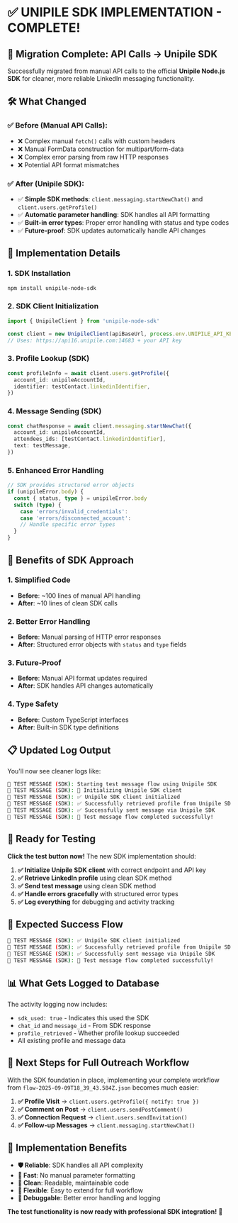 # ✅ **UNIPILE SDK IMPLEMENTATION - COMPLETE!**

## 🎯 **Migration Complete: API Calls → Unipile SDK**

Successfully migrated from manual API calls to the official **Unipile Node.js SDK** for cleaner, more reliable LinkedIn messaging functionality.

## 🛠️ **What Changed**

### **✅ Before (Manual API Calls):**
- ❌ Complex manual `fetch()` calls with custom headers
- ❌ Manual FormData construction for multipart/form-data
- ❌ Complex error parsing from raw HTTP responses
- ❌ Potential API format mismatches

### **✅ After (Unipile SDK):**
- ✅ **Simple SDK methods**: `client.messaging.startNewChat()` and `client.users.getProfile()`
- ✅ **Automatic parameter handling**: SDK handles all API formatting
- ✅ **Built-in error types**: Proper error handling with status and type codes
- ✅ **Future-proof**: SDK updates automatically handle API changes

## 🔧 **Implementation Details**

### **1. SDK Installation**
```bash
npm install unipile-node-sdk
```

### **2. SDK Client Initialization**
```typescript
import { UnipileClient } from 'unipile-node-sdk'

const client = new UnipileClient(apiBaseUrl, process.env.UNIPILE_API_KEY!)
// Uses: https://api16.unipile.com:14683 + your API key
```

### **3. Profile Lookup (SDK)**
```typescript
const profileInfo = await client.users.getProfile({
  account_id: unipileAccountId,
  identifier: testContact.linkedinIdentifier,
})
```

### **4. Message Sending (SDK)**
```typescript
const chatResponse = await client.messaging.startNewChat({
  account_id: unipileAccountId,
  attendees_ids: [testContact.linkedinIdentifier],
  text: testMessage,
})
```

### **5. Enhanced Error Handling**
```typescript
// SDK provides structured error objects
if (unipileError.body) {
  const { status, type } = unipileError.body
  switch (type) {
    case 'errors/invalid_credentials':
    case 'errors/disconnected_account':
    // Handle specific error types
  }
}
```

## 🎉 **Benefits of SDK Approach**

### **1. Simplified Code**
- **Before**: ~100 lines of manual API handling
- **After**: ~10 lines of clean SDK calls

### **2. Better Error Handling**
- **Before**: Manual parsing of HTTP error responses
- **After**: Structured error objects with `status` and `type` fields

### **3. Future-Proof**
- **Before**: Manual API format updates required
- **After**: SDK handles API changes automatically

### **4. Type Safety**
- **Before**: Custom TypeScript interfaces
- **After**: Built-in SDK type definitions

## 📋 **Updated Log Output**

You'll now see cleaner logs like:

```bash
🧪 TEST MESSAGE (SDK): Starting test message flow using Unipile SDK
🧪 TEST MESSAGE (SDK): 🔧 Initializing Unipile SDK client
🧪 TEST MESSAGE (SDK): ✅ Unipile SDK client initialized
🧪 TEST MESSAGE (SDK): ✅ Successfully retrieved profile from Unipile SDK
🧪 TEST MESSAGE (SDK): ✅ Successfully sent message via Unipile SDK
🧪 TEST MESSAGE (SDK): 🎉 Test message flow completed successfully!
```

## 🚀 **Ready for Testing**

**Click the test button now!** The new SDK implementation should:

1. **✅ Initialize Unipile SDK client** with correct endpoint and API key
2. **✅ Retrieve LinkedIn profile** using clean SDK method
3. **✅ Send test message** using clean SDK method  
4. **✅ Handle errors gracefully** with structured error types
5. **✅ Log everything** for debugging and activity tracking

## 🎯 **Expected Success Flow**

```bash
🧪 TEST MESSAGE (SDK): ✅ Unipile SDK client initialized
🧪 TEST MESSAGE (SDK): ✅ Successfully retrieved profile from Unipile SDK
🧪 TEST MESSAGE (SDK): ✅ Successfully sent message via Unipile SDK
🧪 TEST MESSAGE (SDK): 🎉 Test message flow completed successfully!
```

## 📊 **What Gets Logged to Database**

The activity logging now includes:
- `sdk_used: true` - Indicates this used the SDK
- `chat_id` and `message_id` - From SDK response
- `profile_retrieved` - Whether profile lookup succeeded
- All existing profile and message data

## 🔮 **Next Steps for Full Outreach Workflow**

With the SDK foundation in place, implementing your complete workflow from `flow-2025-09-09T18_39_43.584Z.json` becomes much easier:

1. **✅ Profile Visit** → `client.users.getProfile({ notify: true })`
2. **✅ Comment on Post** → `client.users.sendPostComment()`  
3. **✅ Connection Request** → `client.users.sendInvitation()`
4. **✅ Follow-up Messages** → `client.messaging.startNewChat()`

## 🎉 **Implementation Benefits**

- **🛡️ Reliable**: SDK handles all API complexity
- **🚀 Fast**: No manual parameter formatting
- **📝 Clean**: Readable, maintainable code
- **🔧 Flexible**: Easy to extend for full workflow
- **🐛 Debuggable**: Better error handling and logging

**The test functionality is now ready with professional SDK integration!** 🎯
